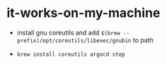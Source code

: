 # it-works-on-my-machine

* install gnu coreutils and add `$(brew --prefix)/opt/coreutils/libexec/gnubin` to path

* `brew install coreutils argocd step`
